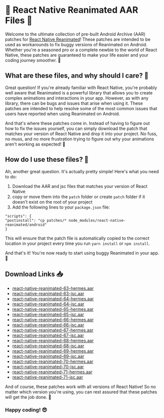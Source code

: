 # 🎉 React Native Reanimated AAR Files 🎉

Welcome to the ultimate collection of pre-built Android Archive (AAR) patches for [React Native Reanimated](https://github.com/software-mansion/react-native-reanimated)! These patches are intended to be used as workarounds to fix buggy versions of Reanimated on Android. Whether you're a seasoned pro or a complete newbie to the world of React Native, these patches are guaranteed to make your life easier and your coding journey smoother. 🚀

## What are these files, and why should I care? 🤔

Great question! If you're already familiar with React Native, you're probably well aware that Reanimated is a powerful library that allows you to create complex animations and interactions in your app. However, as with any library, there can be bugs and issues that arise when using it. These patches are intended to help resolve some of the most common issues that users have reported when using Reanimated on Android.

And that's where these patches come in. Instead of having to figure out how to fix the issues yourself, you can simply download the patch that matches your version of React Native and drop it into your project. No fuss, no muss, and no more frustration trying to figure out why your animations aren't working as expected! 🙌

## How do I use these files? 🤔

Ah, another great question. It's actually pretty simple! Here's what you need to do:

1. Download the AAR and jsc files that matches your version of React Native
2. copy or move them into the `patch` folder or create `patch` folder if it doesn't exist on the root of your project
3. Add the following lines to your `package.json` file:

```
"scripts": {
"postinstall": "cp patches/* node_modules/react-native-reanimated/android"
}
```

This will ensure that the patch file is automatically copied to the correct location in your project every time you run `yarn install` or `npm install`.

And that's it! You're now ready to start using buggy Reanimated in your app. 🎉

## Download Links 📥

- [react-native-reanimated-63-hermes.aar](https://raw.githubusercontent.com/iamsrikanthnani/rn-reanimated-aar-files/master/raw/react-native-reanimated-63-hermes.aar)
- [react-native-reanimated-63-jsc.aar](https://raw.githubusercontent.com/iamsrikanthnani/rn-reanimated-aar-files/master/raw/react-native-reanimated-63-jsc.aar)
- [react-native-reanimated-64-hermes.aar](https://raw.githubusercontent.com/iamsrikanthnani/rn-reanimated-aar-files/master/raw/react-native-reanimated-64-hermes.aar)
- [react-native-reanimated-64-jsc.aar](https://raw.githubusercontent.com/iamsrikanthnani/rn-reanimated-aar-files/master/raw/react-native-reanimated-64-jsc.aar)
- [react-native-reanimated-65-hermes.aar](https://raw.githubusercontent.com/iamsrikanthnani/rn-reanimated-aar-files/master/raw/react-native-reanimated-65-hermes.aar)
- [react-native-reanimated-65-jsc.aar](https://raw.githubusercontent.com/iamsrikanthnani/rn-reanimated-aar-files/master/raw/react-native-reanimated-65-jsc.aar)
- [react-native-reanimated-66-hermes.aar](https://raw.githubusercontent.com/iamsrikanthnani/rn-reanimated-aar-files/master/raw/react-native-reanimated-66-hermes.aar)
- [react-native-reanimated-66-jsc.aar](https://raw.githubusercontent.com/iamsrikanthnani/rn-reanimated-aar-files/master/raw/react-native-reanimated-66-jsc.aar)
- [react-native-reanimated-67-hermes.aar](https://raw.githubusercontent.com/iamsrikanthnani/rn-reanimated-aar-files/master/raw/react-native-reanimated-67-hermes.aar)
- [react-native-reanimated-67-jsc.aar](https://raw.githubusercontent.com/iamsrikanthnani/rn-reanimated-aar-files/master/raw/react-native-reanimated-67-jsc.aar)
- [react-native-reanimated-68-hermes.aar](https://raw.githubusercontent.com/iamsrikanthnani/rn-reanimated-aar-files/master/raw/react-native-reanimated-68-hermes.aar)
- [react-native-reanimated-68-jsc.aar](https://raw.githubusercontent.com/iamsrikanthnani/rn-reanimated-aar-files/master/raw/react-native-reanimated-68-jsc.aar)
- [react-native-reanimated-69-hermes.aar](https://raw.githubusercontent.com/iamsrikanthnani/rn-reanimated-aar-files/master/raw/react-native-reanimated-69-hermes.aar)
- [react-native-reanimated-69-jsc.aar](https://raw.githubusercontent.com/iamsrikanthnani/rn-reanimated-aar-files/master/raw/react-native-reanimated-69-jsc.aar)
- [react-native-reanimated-70-hermes.aar](https://raw.githubusercontent.com/iamsrikanthnani/rn-reanimated-aar-files/master/raw/react-native-reanimated-70-hermes.aar)
- [react-native-reanimated-70-jsc.aar](https://raw.githubusercontent.com/iamsrikanthnani/rn-reanimated-aar-files/master/raw/react-native-reanimated-70-jsc.aar)
- [react-native-reanimated-71-hermes.aar](https://raw.githubusercontent.com/iamsrikanthnani/rn-reanimated-aar-files/master/raw/react-native-reanimated-71-hermes.aar)
- [react-native-reanimated-71-jsc.aar](https://raw.githubusercontent.com/iamsrikanthnani/rn-reanimated-aar-files/master/raw/react-native-reanimated-71-jsc.aar)

And of course, these patches work with all versions of React Native! So no matter which version you're using, you can rest assured that these patches will get the job done. 🤘

### Happy coding! 😎
